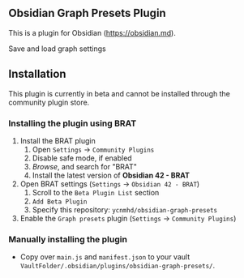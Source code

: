 ## Obsidian Graph Presets Plugin

This is a plugin for Obsidian (https://obsidian.md).

Save and load graph settings

## Installation

This plugin is currently in beta and cannot be installed through the community plugin store.

### Installing the plugin using BRAT

1. Install the BRAT plugin
    1. Open `Settings` -> `Community Plugins`
    2. Disable safe mode, if enabled
    3. *Browse*, and search for "BRAT"
    4. Install the latest version of **Obsidian 42 - BRAT**
2. Open BRAT settings (`Settings` -> `Obsidian 42 - BRAT`)
    1. Scroll to the `Beta Plugin List` section
    2. `Add Beta Plugin`
    3. Specify this repository: `ycnmhd/obsidian-graph-presets`
3. Enable the `Graph presets` plugin (`Settings` -> `Community Plugins`)

### Manually installing the plugin

- Copy over `main.js` and `manifest.json` to your vault `VaultFolder/.obsidian/plugins/obsidian-graph-presets/`.
